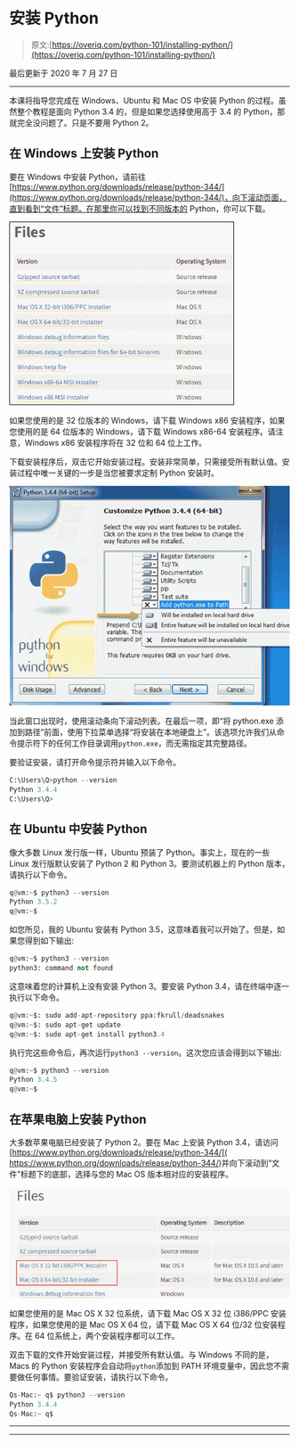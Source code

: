 # 安装 Python

> 原文:[https://overiq.com/python-101/installing-python/](https://overiq.com/python-101/installing-python/)

最后更新于 2020 年 7 月 27 日

* * *

本课将指导您完成在 Windows、Ubuntu 和 Mac OS 中安装 Python 的过程。虽然整个教程是面向 Python 3.4 的，但是如果您选择使用高于 3.4 的 Python，那就完全没问题了。只是不要用 Python 2。

## 在 Windows 上安装 Python

要在 Windows 中安装 Python，请前往[https://www.python.org/downloads/release/python-344/](https://www.python.org/downloads/release/python-344/)，向下滚动页面，直到看到“文件”标题。在那里你可以找到不同版本的 Python，你可以下载。

![](img/eb266a481907ad862636c081f8baa710.png)

如果您使用的是 32 位版本的 Windows，请下载 Windows x86 安装程序，如果您使用的是 64 位版本的 Windows，请下载 Windows x86-64 安装程序。请注意，Windows x86 安装程序将在 32 位和 64 位上工作。

下载安装程序后，双击它开始安装过程。安装非常简单，只需接受所有默认值。安装过程中唯一关键的一步是当您被要求定制 Python 安装时。

![](img/6a42dfb6614ebd49b5a28e603b33f3bc.png)

当此窗口出现时，使用滚动条向下滚动列表。在最后一项，即“将 python.exe 添加到路径”前面，使用下拉菜单选择“将安装在本地硬盘上”。该选项允许我们从命令提示符下的任何工作目录调用`python.exe`，而无需指定其完整路径。

要验证安装，请打开命令提示符并输入以下命令。

```py
C:\Users\Q>python --version
Python 3.4.4
C:\Users\Q>

```

## 在 Ubuntu 中安装 Python

像大多数 Linux 发行版一样，Ubuntu 预装了 Python。事实上，现在的一些 Linux 发行版默认安装了 Python 2 和 Python 3。要测试机器上的 Python 版本，请执行以下命令。

```py
q@vm:~$ python3 --version
Python 3.5.2
q@vm:~$

```

如您所见，我的 Ubuntu 安装有 Python 3.5，这意味着我可以开始了。但是，如果您得到如下输出:

```py
q@vm:~$ python3 --version
python3: command not found

```

这意味着您的计算机上没有安装 Python 3。要安装 Python 3.4，请在终端中逐一执行以下命令。

```py
q@vm:~$: sudo add-apt-repository ppa:fkrull/deadsnakes
q@vm:~$: sudo apt-get update
q@vm:~$: sudo apt-get install python3.4

```

执行完这些命令后，再次运行`python3 --version`。这次您应该会得到以下输出:

```py
q@vm:~$ python3 --version
Python 3.4.5
q@vm:~$

```

## 在苹果电脑上安装 Python

大多数苹果电脑已经安装了 Python 2。要在 Mac 上安装 Python 3.4，请访问[https://www.python.org/downloads/release/python-344/]( https://www.python.org/downloads/release/python-344/)并向下滚动到“文件”标题下的底部，选择与您的 Mac OS 版本相对应的安装程序。

![](img/0d2cfa7e0080b8ecc0aa4f30ee95ebad.png)

如果您使用的是 Mac OS X 32 位系统，请下载 Mac OS X 32 位 i386/PPC 安装程序，如果您使用的是 Mac OS X 64 位，请下载 Mac OS X 64 位/32 位安装程序。在 64 位系统上，两个安装程序都可以工作。

双击下载的文件开始安装过程，并接受所有默认值。与 Windows 不同的是，Macs 的 Python 安装程序会自动将`python`添加到 PATH 环境变量中，因此您不需要做任何事情。要验证安装，请执行以下命令。

```py
Qs-Mac:~ q$ python3 --version
Python 3.4.4
Qs-Mac:~ q$

```

* * *

* * *